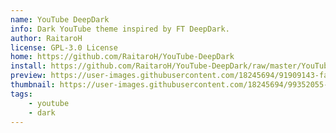 ```yaml
---
name: YouTube DeepDark
info: Dark YouTube theme inspired by FT DeepDark.
author: RaitaroH
license: GPL-3.0 License
home: https://github.com/RaitaroH/YouTube-DeepDark
install: https://github.com/RaitaroH/YouTube-DeepDark/raw/master/YouTubeDeepDarkMaterial.user.css
preview: https://user-images.githubusercontent.com/18245694/91909143-fa887b80-ecac-11ea-9404-89f584697f72.png
thumbnail: https://user-images.githubusercontent.com/18245694/99352055-3c838f80-28a2-11eb-9933-550bdda47ac6.png
tags:
    - youtube
    - dark
---
```

